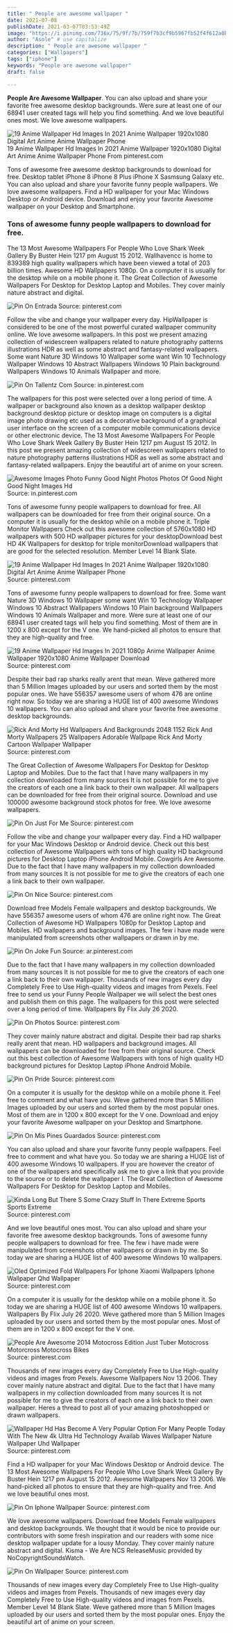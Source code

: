 ```yaml
---
title: " People are awesome wallpaper "
date: 2021-07-08
publishDate: 2021-03-07T03:53:49Z
image: "https://i.pinimg.com/736x/75/9f/7b/759f7b3cf9b5967fb52f4f612a0b5b84.jpg"
author: "Asole" # use capitalize
description: " People are awesome wallpaper "
categories: ["Wallpapers"]
tags: ["iphone"]
keywords: "People are awesome wallpaper"
draft: false

---
```



**People Are Awesome Wallpaper**. You can also upload and share your favorite free awesome desktop backgrounds. Were sure at least one of our 68941 user created tags will help you find something. And we love beautiful ones most. We love awesome wallpapers.

![19 Anime Wallpaper Hd Images In 2021 Anime Wallpaper 1920x1080 Digital Art Anime Anime Wallpaper Phone](https://i.pinimg.com/originals/2b/b5/0e/2bb50ee422806e26ccc0b846a5845529.jpg "19 Anime Wallpaper Hd Images In 2021 Anime Wallpaper 1920x1080 Digital Art Anime Anime Wallpaper Phone")
19 Anime Wallpaper Hd Images In 2021 Anime Wallpaper 1920x1080 Digital Art Anime Anime Wallpaper Phone From pinterest.com


Tons of awesome free awesome desktop backgrounds to download for free. Desktop tablet iPhone 8 iPhone 8 Plus iPhone X Sasmsung Galaxy etc. You can also upload and share your favorite funny people wallpapers. We love awesome wallpapers. Find a HD wallpaper for your Mac Windows Desktop or Android device. Download and enjoy your favorite Awesome wallpaper on your Desktop and Smartphone.

### Tons of awesome funny people wallpapers to download for free.

The 13 Most Awesome Wallpapers For People Who Love Shark Week Gallery By Buster Hein 1217 pm August 15 2012. Wallhavencc is home to 839389 high quality wallpapers which have been viewed a total of 203 billion times. Awesome HD Wallpapers 1080p. On a computer it is usually for the desktop while on a mobile phone it. The Great Collection of Awesome Wallpapers For Desktop for Desktop Laptop and Mobiles. They cover mainly nature abstract and digital.


![Pin On Entrada](https://i.pinimg.com/564x/d4/48/4b/d4484bf518d8d700b2ee01eea5e383df.jpg "Pin On Entrada")
Source: pinterest.com

Follow the vibe and change your wallpaper every day. HipWallpaper is considered to be one of the most powerful curated wallpaper community online. We love awesome wallpapers. In this post we present amazing collection of widescreen wallpapers related to nature photography patterns illustrations HDR as well as some abstract and fantasy-related wallpapers. Some want Nature 3D Windows 10 Wallpaper some want Win 10 Technology Wallpaper Windows 10 Abstract Wallpapers Windows 10 Plain background Wallpapers Windows 10 Animals Wallpaper and more.

![Pin On Tallentz Com](https://i.pinimg.com/originals/b4/4c/16/b44c1673adb5666850dbff89fbd9e854.jpg "Pin On Tallentz Com")
Source: in.pinterest.com

The wallpapers for this post were selected over a long period of time. A wallpaper or background also known as a desktop wallpaper desktop background desktop picture or desktop image on computers is a digital image photo drawing etc used as a decorative background of a graphical user interface on the screen of a computer mobile communications device or other electronic device. The 13 Most Awesome Wallpapers For People Who Love Shark Week Gallery By Buster Hein 1217 pm August 15 2012. In this post we present amazing collection of widescreen wallpapers related to nature photography patterns illustrations HDR as well as some abstract and fantasy-related wallpapers. Enjoy the beautiful art of anime on your screen.

![Awesome Images Photo Funny Good Night Photos Photos Of Good Night Good Night Images Hd](https://i.pinimg.com/474x/8b/3d/3f/8b3d3f874c942ea5dfc44b0e255de635.jpg "Awesome Images Photo Funny Good Night Photos Photos Of Good Night Good Night Images Hd")
Source: in.pinterest.com

Tons of awesome funny people wallpapers to download for free. All wallpapers can be downloaded for free from their original source. On a computer it is usually for the desktop while on a mobile phone it. Triple Monitor Wallpapers Check out this awesome collection of 5760x1080 HD wallpapers with 500 HD wallpaper pictures for your desktopDownload best HD 4K Wallpapers for desktop for triple monitorDownload wallpapers that are good for the selected resolution. Member Level 14 Blank Slate.

![19 Anime Wallpaper Hd Images In 2021 Anime Wallpaper 1920x1080 Digital Art Anime Anime Wallpaper Phone](https://i.pinimg.com/originals/2b/b5/0e/2bb50ee422806e26ccc0b846a5845529.jpg "19 Anime Wallpaper Hd Images In 2021 Anime Wallpaper 1920x1080 Digital Art Anime Anime Wallpaper Phone")
Source: pinterest.com

Tons of awesome funny people wallpapers to download for free. Some want Nature 3D Windows 10 Wallpaper some want Win 10 Technology Wallpaper Windows 10 Abstract Wallpapers Windows 10 Plain background Wallpapers Windows 10 Animals Wallpaper and more. Were sure at least one of our 68941 user created tags will help you find something. Most of them are in 1200 x 800 except for the V one. We hand-picked all photos to ensure that they are high-quality and free.

![19 Anime Wallpaper Hd Images In 2021 1080p Anime Wallpaper Anime Wallpaper 1920x1080 Anime Wallpaper Download](https://i.pinimg.com/originals/2d/71/05/2d710504e43aa9cc53c56046be1eb032.jpg "19 Anime Wallpaper Hd Images In 2021 1080p Anime Wallpaper Anime Wallpaper 1920x1080 Anime Wallpaper Download")
Source: pinterest.com

Despite their bad rap sharks really arent that mean. Weve gathered more than 5 Million Images uploaded by our users and sorted them by the most popular ones. We have 556357 awesome users of whom 476 are online right now. So today we are sharing a HUGE list of 400 awesome Windows 10 wallpapers. You can also upload and share your favorite free awesome desktop backgrounds.

![Rick And Morty Hd Wallpapers And Backgrounds 2048 1152 Rick And Morty Wallpapers 25 Wallpapers Adorable Wallpape Rick And Morty Cartoon Wallpaper Wallpaper](https://i.pinimg.com/originals/78/1d/8c/781d8cecb36751436395414ae158401f.jpg "Rick And Morty Hd Wallpapers And Backgrounds 2048 1152 Rick And Morty Wallpapers 25 Wallpapers Adorable Wallpape Rick And Morty Cartoon Wallpaper Wallpaper")
Source: pinterest.com

The Great Collection of Awesome Wallpapers For Desktop for Desktop Laptop and Mobiles. Due to the fact that I have many wallpapers in my collection downloaded from many sources It is not possible for me to give the creators of each one a link back to their own wallpaper. All wallpapers can be downloaded for free from their original source. Download and use 100000 awesome background stock photos for free. We love awesome wallpapers.

![Pin On Just For Me](https://i.pinimg.com/originals/2a/5c/57/2a5c576511fd134698550a6a49a485b9.jpg "Pin On Just For Me")
Source: pinterest.com

Follow the vibe and change your wallpaper every day. Find a HD wallpaper for your Mac Windows Desktop or Android device. Check out this best collection of Awesome Wallpapers with tons of high quality HD background pictures for Desktop Laptop iPhone Android Mobile. Cowgirls Are Awesome. Due to the fact that I have many wallpapers in my collection downloaded from many sources It is not possible for me to give the creators of each one a link back to their own wallpaper.

![Pin On Nice](https://i.pinimg.com/736x/08/de/77/08de7796a8869ef13b38285c4d7221be.jpg "Pin On Nice")
Source: pinterest.com

Download free Models Female wallpapers and desktop backgrounds. We have 556357 awesome users of whom 476 are online right now. The Great Collection of Awesome HD Wallpapers 1080p for Desktop Laptop and Mobiles. HD wallpapers and background images. The few i have made were manipulated from screenshots other wallpapers or drawn in by me.

![Pin On Joke Fun](https://i.pinimg.com/originals/df/bd/7d/dfbd7d981ee040a8a008688443b493d4.jpg "Pin On Joke Fun")
Source: ar.pinterest.com

Due to the fact that I have many wallpapers in my collection downloaded from many sources It is not possible for me to give the creators of each one a link back to their own wallpaper. Thousands of new images every day Completely Free to Use High-quality videos and images from Pexels. Feel free to send us your Funny People Wallpaper we will select the best ones and publish them on this page. The wallpapers for this post were selected over a long period of time. Wallpapers By Flix July 26 2020.

![Pin On Photos](https://i.pinimg.com/originals/bb/40/22/bb4022311598baa85b83ef303b6447b0.jpg "Pin On Photos")
Source: pinterest.com

They cover mainly nature abstract and digital. Despite their bad rap sharks really arent that mean. HD wallpapers and background images. All wallpapers can be downloaded for free from their original source. Check out this best collection of Awesome Wallpapers with tons of high quality HD background pictures for Desktop Laptop iPhone Android Mobile.

![Pin On Pride](https://i.pinimg.com/originals/26/96/a2/2696a2024e8ccb867a9094b7fb0d8a52.png "Pin On Pride")
Source: pinterest.com

On a computer it is usually for the desktop while on a mobile phone it. Feel free to comment and what have you. Weve gathered more than 5 Million Images uploaded by our users and sorted them by the most popular ones. Most of them are in 1200 x 800 except for the V one. Download and enjoy your favorite Awesome wallpaper on your Desktop and Smartphone.

![Pin On Mis Pines Guardados](https://i.pinimg.com/736x/cc/04/8b/cc048bd6995bb9413f49b314060f813b.jpg "Pin On Mis Pines Guardados")
Source: pinterest.com

You can also upload and share your favorite funny people wallpapers. Feel free to comment and what have you. So today we are sharing a HUGE list of 400 awesome Windows 10 wallpapers. If you are however the creator of one of the wallpapers and specifically ask me to give a link that you provide to the source or to delete the wallpaper I. The Great Collection of Awesome Wallpapers For Desktop for Desktop Laptop and Mobiles.

![Kinda Long But There S Some Crazy Stuff In There Extreme Sports Sports Extreme](https://i.pinimg.com/originals/d4/14/c7/d414c753026b89d469be881449b1bdef.jpg "Kinda Long But There S Some Crazy Stuff In There Extreme Sports Sports Extreme")
Source: pinterest.com

And we love beautiful ones most. You can also upload and share your favorite free awesome desktop backgrounds. Tons of awesome funny people wallpapers to download for free. The few i have made were manipulated from screenshots other wallpapers or drawn in by me. So today we are sharing a HUGE list of 400 awesome Windows 10 wallpapers.

![Oled Optimized Fold Wallpapers For Iphone Xiaomi Wallpapers Iphone Wallpaper Qhd Wallpaper](https://i.pinimg.com/originals/1e/e7/aa/1ee7aa921de054788d393fad62317108.png "Oled Optimized Fold Wallpapers For Iphone Xiaomi Wallpapers Iphone Wallpaper Qhd Wallpaper")
Source: pinterest.com

On a computer it is usually for the desktop while on a mobile phone it. So today we are sharing a HUGE list of 400 awesome Windows 10 wallpapers. Wallpapers By Flix July 26 2020. Weve gathered more than 5 Million Images uploaded by our users and sorted them by the most popular ones. Most of them are in 1200 x 800 except for the V one.

![People Are Awesome 2014 Motocross Edition Just Tuber Motocross Motorcross Motocross Bikes](https://i.pinimg.com/originals/47/45/94/4745948ba42edd293ae9bec3333fa176.jpg "People Are Awesome 2014 Motocross Edition Just Tuber Motocross Motorcross Motocross Bikes")
Source: pinterest.com

Thousands of new images every day Completely Free to Use High-quality videos and images from Pexels. Awesome Wallpapers Nov 13 2006. They cover mainly nature abstract and digital. Due to the fact that I have many wallpapers in my collection downloaded from many sources It is not possible for me to give the creators of each one a link back to their own wallpaper. Heres a thread to post all of your amazing photoshopped or drawn wallpapers.

![Wallpaper Hd Has Become A Very Popular Option For Many People Today With The New 4k Ultra Hd Technology Availab Waves Wallpaper Nature Wallpaper Uhd Wallpaper](https://i.pinimg.com/originals/c7/40/5d/c7405d746af151c106d5c3cfb1a3ca4c.jpg "Wallpaper Hd Has Become A Very Popular Option For Many People Today With The New 4k Ultra Hd Technology Availab Waves Wallpaper Nature Wallpaper Uhd Wallpaper")
Source: pinterest.com

Find a HD wallpaper for your Mac Windows Desktop or Android device. The 13 Most Awesome Wallpapers For People Who Love Shark Week Gallery By Buster Hein 1217 pm August 15 2012. Awesome Wallpapers Nov 13 2006. We hand-picked all photos to ensure that they are high-quality and free. And we love beautiful ones most.

![Pin On Iphone Wallpaper](https://i.pinimg.com/originals/a2/fc/23/a2fc23734cacec9b4924a9f8682f0266.png "Pin On Iphone Wallpaper")
Source: pinterest.com

We love awesome wallpapers. Download free Models Female wallpapers and desktop backgrounds. We thought that it would be nice to provide our contributors with some fresh inspiration and our readers with some nice desktop wallpaper update for a lousy Monday. They cover mainly nature abstract and digital. Kisma - We Are NCS ReleaseMusic provided by NoCopyrightSoundsWatch.

![Pin On Wallpaper](https://i.pinimg.com/736x/75/9f/7b/759f7b3cf9b5967fb52f4f612a0b5b84.jpg "Pin On Wallpaper")
Source: pinterest.com

Thousands of new images every day Completely Free to Use High-quality videos and images from Pexels. Thousands of new images every day Completely Free to Use High-quality videos and images from Pexels. Member Level 14 Blank Slate. Weve gathered more than 5 Million Images uploaded by our users and sorted them by the most popular ones. Enjoy the beautiful art of anime on your screen.

